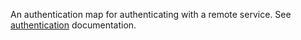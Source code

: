 An authentication map for authenticating with a remote service. See [authentication](../security/#authentication) documentation.
